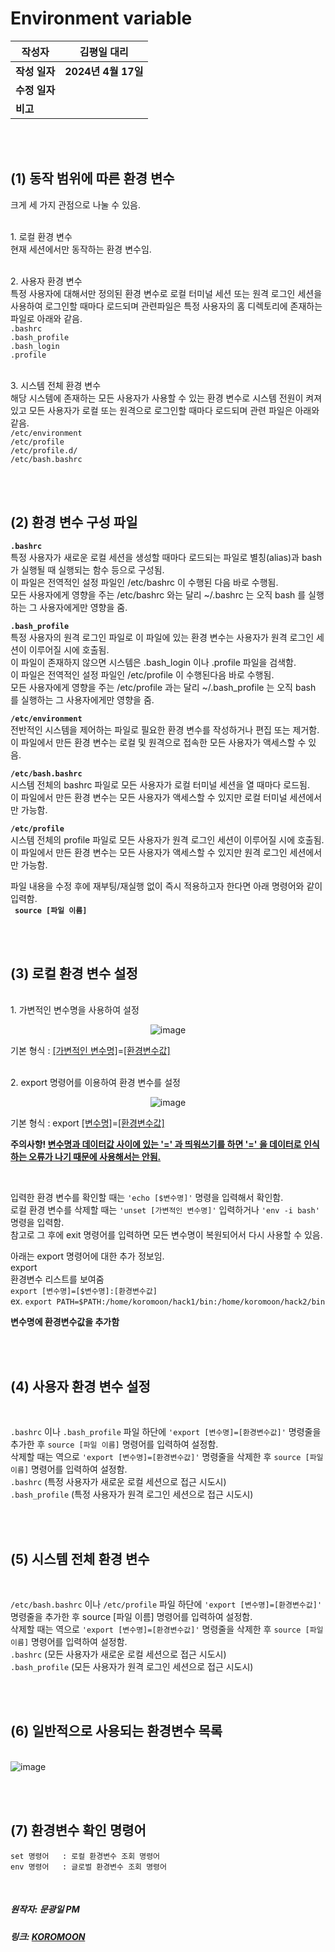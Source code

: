 # Environment variable

| 작성자       | 김평일 대리   |
| --------- | ---------------- |
| **작성 일자** | **2024년 4월 17일** |
| **수정 일자** |                  |
| **비고**    |                  |


<br>
<br>

## (1) 동작 범위에 따른 환경 변수

크게 세 가지 관점으로 나눌 수 있음.

<br>1. 로컬 환경 변수<br>
현재 세션에서만 동작하는 환경 변수임.<br>

<br>2. 사용자 환경 변수<br>
특정 사용자에 대해서만 정의된 환경 변수로 로컬 터미널 세션 또는 원격 로그인 세션을 사용하여 로그인할 때마다 로드되며 관련파일은 특정 사용자의 홈 디렉토리에 존재하는 파일로 아래와 같음.<br>
`.bashrc`<br>
`.bash_profile`<br>
`.bash_login` <br>
`.profile`<br>

<br>3. 시스템 전체 환경 변수<br>
해당 시스템에 존재하는 모든 사용자가 사용할 수 있는 환경 변수로 시스템 전원이 켜져 있고 모든 사용자가 로컬 또는 원격으로 로그인할 때마다 로드되며 관련 파일은 아래와 같음.<br>
`/etc/environment`<br>
`/etc/profile`<br>
`/etc/profile.d/`<br>
`/etc/bash.bashrc`<br>

<br>
<br>

## (2) 환경 변수 구성 파일

**`.bashrc`**<br>
특정 사용자가 새로운 로컬 세션을 생성할 때마다 로드되는 파일로 별칭(alias)과 bash 가 실행될 때 실행되는 함수 등으로 구성됨.<br>
이 파일은 전역적인 설정 파일인 /etc/bashrc 이 수행된 다음 바로 수행됨.<br>
모든 사용자에게 영향을 주는 /etc/bashrc 와는 달리 ~/.bashrc 는 오직 bash 를 실행하는 그 사용자에게만 영향을 줌.<br>


**`.bash_profile`**<br>
특정 사용자의 원격 로그인 파일로 이 파일에 있는 환경 변수는 사용자가 원격 로그인 세션이 이루어질 시에 호출됨.<br>
이 파일이 존재하지 않으면 시스템은 .bash_login 이나 .profile 파일을 검색함.<br>
이 파일은 전역적인 설정 파일인 /etc/profile 이 수행된다음 바로 수행됨.<br>
모든 사용자에게 영향을 주는 /etc/profile 과는 달리 ~/.bash_profile 는 오직 bash 를 실행하는 그 사용자에게만 영향을 줌.<br>


**`/etc/environment`**<br>
전반적인 시스템을 제어하는 파일로 필요한 환경 변수를 작성하거나 편집 또는 제거함.<br>
이 파일에서 만든 환경 변수는 로컬 및 원격으로 접속한 모든 사용자가 액세스할 수 있음.<br>


**`/etc/bash.bashrc`**<br>
시스템 전체의 bashrc 파일로 모든 사용자가 로컬 터미널 세션을 열 때마다 로드됨.<br>
이 파일에서 만든 환경 변수는 모든 사용자가 액세스할 수 있지만 로컬 터미널 세션에서만 가능함.<br>


**`/etc/profile`**<br>
시스템 전체의 profile 파일로 모든 사용자가 원격 로그인 세션이 이루어질 시에 호출됨.<br>
이 파일에서 만든 환경 변수는 모든 사용자가 액세스할 수 있지만 원격 로그인 세션에서만 가능함.<br>


파일 내용을 수정 후에 재부팅/재실행 없이 즉시 적용하고자 한다면 아래 명령어와 같이 입력함.<br>
&ensp;**`source [파일 이름]`** <br>

<br>
<br>

## (3) 로컬 환경 변수 설정

<br>1. 가변적인 변수명을 사용하여 설정
</br><div align="center">![image](https://github.com/ICTIS-Cert-System-Project/ICTIS-Cert-System/assets/165347210/c734c58a-a716-49ca-8436-a9e380c44b7c)</div>

기본 형식 : <ins>[가변적인 변수명]</ins>=<ins>[환경변수값]</ins><br>

<br>2. export 명령어를 이용하여 환경 변수를 설정
</br><div align="center">![image](https://github.com/ICTIS-Cert-System-Project/ICTIS-Cert-System/assets/165347210/4174b764-baad-4c40-8b81-061c01eb724a)</div>

기본 형식 : export <ins>[변수명]</ins>=<ins>[환경변수값]</ins><br>

**주의사항! <ins>변수명과 데이터값 사이에 있는 '=' 과 띄워쓰기를 하면 '=' 을 데이터로 인식하는 오류가 나기 때문에 사용해서는 안됨.</ins>**<br>

<br>

입력한 환경 변수를 확인할 때는 `'echo [$변수명]'` 명령을 입력해서 확인함.<br>
로컬 환경 변수를 삭제할 때는 `'unset [가변적인 변수명]'` 입력하거나 `'env -i bash'` 명령을 입력함.<br>
참고로 그 후에 exit 명령어를 입력하면 모든 변수명이 복원되어서 다시 사용할 수 있음.<br>

아래는 export 명령어에 대한 추가 정보임.<br>
export<br>
환경변수 리스트를 보여줌<br>
`export [변수명]=[$변수명]:[환경변수값]`<br>
ex. `export PATH=$PATH:/home/koromoon/hack1/bin:/home/koromoon/hack2/bin`<br>

**변수명에 환경변수값을 추가함**<br>

<br>
<br>

## (4) 사용자 환경 변수 설정

<br>

`.bashrc` 이나 `.bash_profile` 파일 하단에 `'export [변수명]=[환경변수값]'` 명령줄을 추가한 후 `source [파일 이름]` 명령어를 입력하여 설정함.<br>
삭제할 때는 역으로 `'export [변수명]=[환경변수값]'` 명령줄을 삭제한 후 `source [파일 이름]` 명령어를 입력하여 설정함.<br>
`.bashrc` (특정 사용자가 새로운 로컬 세션으로 접근 시도시)<br>
`.bash_profile` (특정 사용자가 원격 로그인 세션으로 접근 시도시)<br>

<br>
<br>

## (5) 시스템 전체 환경 변수

<br>

`/etc/bash.bashrc` 이나 `/etc/profile` 파일 하단에 `'export [변수명]=[환경변수값]'` 명령줄을 추가한 후 source [파일 이름] 명령어를 입력하여 설정함.<br>
삭제할 때는 역으로 `'export [변수명]=[환경변수값]'` 명령줄을 삭제한 후 `source [파일 이름]` 명령어를 입력하여 설정함.<br>
`.bashrc` (모든 사용자가 새로운 로컬 세션으로 접근 시도시)<br>
`.bash_profile` (모든 사용자가 원격 로그인 세션으로 접근 시도시)<br>

<br>
<br>

## (6) 일반적으로 사용되는 환경변수 목록


</br>![image](https://github.com/ICTIS-Cert-System-Project/ICTIS-Cert-System/assets/165347210/b2037ce7-5a88-4456-a25f-0f73fa436dc8)</div>

<br>
<br>

## (7) 환경변수 확인 명령어

`set 명령어   : 로컬 환경변수 조회 명령어`<br>
`env 명령어   : 글로벌 환경변수 조회 명령어`<br>

<br>

##### 원작자: 문광일 PM
##### 링크: [KOROMOON][koromoonlink]
[koromoonlink]: https://koromoon.blogspot.com/2018/02/blog-post_19.html "Go koromoon"



